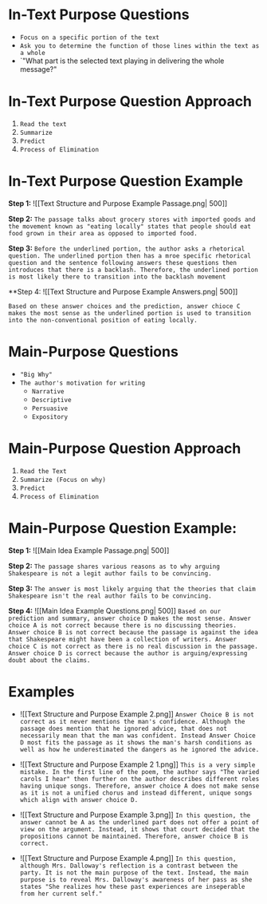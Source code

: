 # In-Text Purpose Questions 
- `Focus on a specific portion of the text`
- `Ask you to determine the function of those lines within the text as a whole`
- `"What part is the selected text playing in delivering the whole message?"


# In-Text Purpose Question Approach
1. `Read the text`
2. `Summarize`
3. `Predict`
4. `Process of Elimination`


# In-Text Purpose Question Example

**Step 1:**
![[Text Structure and Purpose Example Passage.png| 500]]

**Step 2:**
`The passage talks about grocery stores with imported goods and the movement known as "eating locally" states that people should eat food grown in their area as opposed to imported food.`

**Step 3:**
`Before the underlined portion, the author asks a rhetorical question. The underlined portion then has a mroe specific rhetorical question and the sentence following answers these questions then introduces that there is a backlash. Therefore, the underlined portion is most likely there to transition into the backlash movement`

**Step 4:
![[Text Structure and Purpose Example Answers.png| 500]]

`Based on these answer choices and the prediction, answer chioce C makes the most sense as the underlined portion is used to transition into the non-conventional position of eating locally.`


# Main-Purpose Questions
- `"Big Why"`
- `The author's motivation for writing`
	- `Narrative`
	- `Descriptive`
	- `Persuasive`
	- `Expository`


# Main-Purpose Question Approach
1. `Read the Text`
2. `Summarize (Focus on why)`
3. `Predict`
4. `Process of Elimination`


# Main-Purpose Question Example:

**Step 1:**
![[Main Idea Example Passage.png| 500]]

**Step 2:**
`The passage shares various reasons as to why arguing Shakespeare is not a legit author fails to be convincing.`

**Step 3:**
`The answer is most likely arguing that the theories that claim Shakespeare isn't the real author fails to be convincing.`

**Step 4:**
![[Main Idea Example Questions.png| 500]]
`Based on our prediction and summary, answer choice D makes the most sense. Answer choice A is not correct because there is no discussing theories. Answer choice B is not correct because the passage is against the idea that Shakespeare might have been a collection of writers. Answer choice C is not correct as there is no real discussion in the passage. Answer choice D is correct because the author is arguing/expressing doubt about the claims. `



# Examples
- ![[Text Structure and Purpose Example 2.png]]
	`Answer Choice B is not correct as it never mentions the man's confidence. Although the passage does mention that he ignored advice, that does not necessarily mean that the man was confident. Instead Answer Choice D most fits the passage as it shows the man's harsh conditions as well as how he underestimated the dangers as he ignored the advice. `


- ![[Text Structure and Purpose Example 2 1.png]]
	`This is a very simple mistake. In the first line of the poem, the author says "The varied carols I hear" then further on the author describes different roles having unique songs. Therefore, answer choice A does not make sense as it is not a unified chorus and instead different, unique songs which align with answer choice D.`


- ![[Text Structure and Purpose Example 3.png]]
	`In this question, the answer cannot be A as the underlined part does not offer a point of view on the argument. Instead, it shows that court decided that the propositions cannot be maintained. Therefore, answer choice B is correct.`


- ![[Text Structure and Purpose Example 4.png]]
	`In this question, although Mrs. Dalloway's reflection is a contrast between the party. It is not the main purpose of the text. Instead, the main purpose is to reveal Mrs. Dalloway's awareness of her pass as she states "She realizes how these past experiences are inseperable from her current self."`